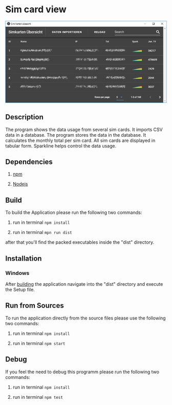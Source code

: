 # Sim card view

![](https://raw.githubusercontent.com/Ermal0802/SimKartenUebersicht/master/Screenshots/SimViewShot.png)


## Description

The program shows the data usage from several sim cards.
It imports CSV data in a database.
The program stores the data in the database.
It calculates the monthly total per sim card.
All sim cards are displayed in tabular form.
Sparkline helps control the data usage.

## Dependencies

1. [npm](https://www.npmjs.com/get-npm)

1. [Nodejs](https://nodejs.org/en/download/)

## Build

To build the Application please run the following two commands:

1. run in terminal
`npm install`

1. run in terminal
`mpn run dist`

after that you'll find the packed executables inside the "dist" directory.

## Installation

### Windows

After [building](#build) the application navigate into the "dist" directory and execute the Setup file.

## Run from Sources

To run the application directly from the source files please use the following two commands:

1. run in terminal
`npm install `

1. run in terminal
`npm start`

## Debug

If you feel the need to debug this programm please run the following two commands:

1. run in terminal
`npm install`

1. run in terminal
`npm test`
